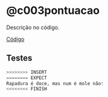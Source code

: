 # @c003pontuacao

Descrição no código.

[Código](https://github.com/qxcodefup/arcade/blob/master/base/c003pontuacao/.cache/draft.c)

## Testes

``` py
>>>>>>>> INSERT
======== EXPECT
Rapadura é doce, mas num é mole não!
<<<<<<<< FINISH
```
